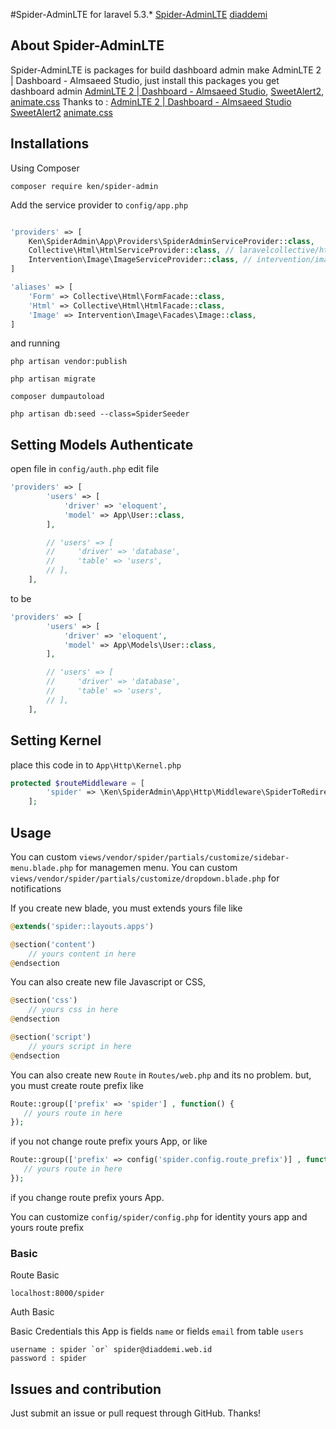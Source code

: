 #Spider-AdminLTE for laravel 5.3.*
[Spider-AdminLTE](https://postimg.org/image/ipamihdv7/)
[diaddemi](https://www.diaddemi.web.id)

## About Spider-AdminLTE

Spider-AdminLTE is packages for build dashboard admin make AdminLTE 2 | Dashboard - Almsaeed Studio, just install this packages you get dashboard admin [AdminLTE 2 | Dashboard - Almsaeed Studio](https://almsaeedstudio.com/themes/AdminLTE/index2.html), [SweetAlert2](https://limonte.github.io/sweetalert2), [animate.css](https://daneden.github.io/animate.css)
Thanks to :
[AdminLTE 2 | Dashboard - Almsaeed Studio](https://almsaeedstudio.com/themes/AdminLTE/index2.html)
[SweetAlert2](https://limonte.github.io/sweetalert2)
[animate.css](https://daneden.github.io/animate.css)

## Installations

Using Composer

```
composer require ken/spider-admin
```

Add the service provider to `config/app.php`

```php

'providers' => [
    Ken\SpiderAdmin\App\Providers\SpiderAdminServiceProvider::class,
    Collective\Html\HtmlServiceProvider::class, // laravelcollective/html class
    Intervention\Image\ImageServiceProvider::class, // intervention/image class
]

'aliases' => [
    'Form' => Collective\Html\FormFacade::class,
    'Html' => Collective\Html\HtmlFacade::class,
    'Image' => Intervention\Image\Facades\Image::class,
]
```

and running

```
php artisan vendor:publish
```
```
php artisan migrate
```
```
composer dumpautoload
```
```
php artisan db:seed --class=SpiderSeeder
```

## Setting Models Authenticate

open file in `config/auth.php`
edit  file

```php
'providers' => [
        'users' => [
            'driver' => 'eloquent',
            'model' => App\User::class,
        ],

        // 'users' => [
        //     'driver' => 'database',
        //     'table' => 'users',
        // ],
    ],
```
to be 

```php
'providers' => [
        'users' => [
            'driver' => 'eloquent',
            'model' => App\Models\User::class,
        ],

        // 'users' => [
        //     'driver' => 'database',
        //     'table' => 'users',
        // ],
    ],
```

## Setting Kernel

place this code in to `App\Http\Kernel.php`

```php
protected $routeMiddleware = [
        'spider' => \Ken\SpiderAdmin\App\Http\Middleware\SpiderToRedirect::class,
    ];
```
## Usage

You can custom `views/vendor/spider/partials/customize/sidebar-menu.blade.php` for managemen menu.
You can custom `views/vendor/spider/partials/customize/dropdown.blade.php` for notifications

If you create new blade, you must extends yours file like

```php 
@extends('spider::layouts.apps')

@section('content')
    // yours content in here
@endsection
```

You can also create new file Javascript or CSS, 

```php
@section('css')
    // yours css in here 
@endsection

@section('script')
    // yours script in here 
@endsection
```

You can also create new `Route` in `Routes/web.php` and its no problem. but, you must create route prefix like 

```php 
Route::group(['prefix' => 'spider'] , function() {
   // yours route in here
});
```
if you not change route prefix yours App, or like 

```php 
Route::group(['prefix' => config('spider.config.route_prefix')] , function() {
   // yours route in here
});
```
if you change route prefix yours App.

You can customize `config/spider/config.php` for identity yours app and yours route prefix 

### Basic

Route Basic

```
localhost:8000/spider
````
Auth Basic

Basic Credentials this App is fields `name` or  fields `email` from table `users`

```
username : spider `or` spider@diaddemi.web.id
password : spider 
```

## Issues and contribution

Just submit an issue or pull request through GitHub. Thanks!
